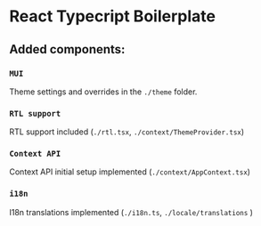 # React Typecript Boilerplate


## Added components:



### `MUI`

Theme settings and overrides in the `./theme` folder. 

### `RTL support`

RTL support included (`./rtl.tsx`, `./context/ThemeProvider.tsx`)

### `Context API`

Context API initial setup implemented (`./context/AppContext.tsx`)

### `i18n`

I18n translations implemented (`./i18n.ts`,  `./locale/translations` ) 


